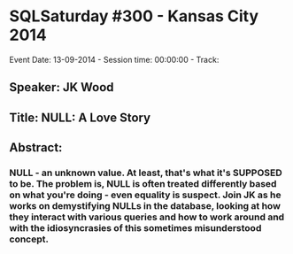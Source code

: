 # SQLSaturday #300 - Kansas City 2014
Event Date: 13-09-2014 - Session time: 00:00:00 - Track: 
## Speaker: JK Wood
## Title: NULL: A Love Story
## Abstract:
### NULL - an unknown value. At least, that's what it's SUPPOSED to be. The problem is, NULL is often treated differently based on what you're doing - even equality is suspect. Join JK as he works on demystifying NULLs in the database, looking at how they interact with various queries and how to work around and with the idiosyncrasies of this sometimes misunderstood concept.
